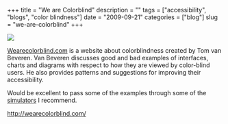 +++
title = "We are Colorblind"
description = ""
tags = ["accessibility", "blogs", "color blindness"]
date = "2009-09-21"
categories = ["blog"]
slug = "we-are-colorblind"
+++



  <div class="notebook-screenshot"><a href="http://wearecolorblind.com/"><img id='bluga-thumbnail-1894' class='bluga-thumbnail large' src='http://media.konigi.com/bluga/
wt4ab786bb0894e.jpg'/></a></div><p><a href="http://wearecolorblind.com/">Wearecolorblind.com</a> is a website about colorblindness created by Tom van Beveren. Van Beveren discusses good and bad examples of interfaces, charts and diagrams with respect to how they are viewed by color-blind users. He also provides patterns and suggestions for improving their accessibility. </p>
<p>Would be excellent to pass some of the examples through some of the <a href="../tools/submissions/color-deficit-simulators.html">simulators</a> I recommend.</p>
    
  <a href="http://wearecolorblind.com/">http://wearecolorblind.com/</a>
